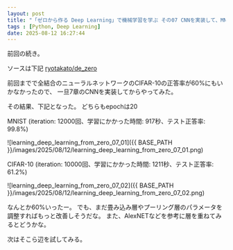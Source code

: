 ```yaml
---
layout: post
title: "「ゼロから作る Deep Learning」で機械学習を学ぶ その07 CNNを実装して、MNISTとCIFAR-10を学習させてみる"
tags : [Python, Deep Learning]
date: 2025-08-12 16:27:44
---
```



前回の続き。

ソースは下記
[ryotakato/de_zero](https://github.com/ryotakato/de_zero)


前回までで全結合のニューラルネットワークのCIFAR-10の正答率が60%にもいかなかったので、
一旦7章のCNNを実装してからやってみた。

その結果、下記となった。
どちらもepochは20

MNIST (iteration: 12000回、学習にかかった時間: 917秒、テスト正答率: 99.8%)

![learning_deep_learning_from_zero_07_01]({{ BASE_PATH }}/images/2025/08/12/learning_deep_learning_from_zero_07_01.png)






CIFAR-10 (iteration: 10000回、学習にかかった時間: 1211秒、テスト正答率: 61.2%)

![learning_deep_learning_from_zero_07_02]({{ BASE_PATH }}/images/2025/08/12/learning_deep_learning_from_zero_07_02.png)




なんとか60%いったー。
でも、まだ畳み込み層やプーリング層のパラメータを調整すればもっと改善しそうだな。
また、AlexNETなどを参考に層を重ねてみるとどうかな。

次はそこら辺を試してみる。



